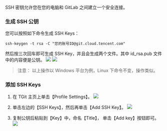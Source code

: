 SSH 密钥允许您在您的电脑和 GitLab 之间建立一个安全连接。

### 生成 SSH 公钥
您可以按照如下命令生成 SSH Keys：
```
ssh-keygen -t rsa -C "您的账号ID@git.cloud.tencent.com"
```
然后按三次回车即可生成 SSH Key，并且会生成两个文件。其中 id_rsa.pub 文件中的内容便是公钥。
![](https://mc.qcloudimg.com/static/img/173699ee233a1116418c44a6044989f9/2017-08-28_114043.png)
![](https://mc.qcloudimg.com/static/img/171eecae63ecd839c349bca6d682952c/2017-08-28_114309.png)

> 注意：
> 以上操作以 Windows 平台为例，Linux 下命令不变，操作类似。

### 添加 SSH Keys
1. 在 TGit 主页上单击【Profile Settings】。
![](https://mc.qcloudimg.com/static/img/5522c138370e7c60d07018c345be3177/image.png)

2. 单击左边的【SSH Keys】，然后再单击【Add SSH Key】。
![](https://mc.qcloudimg.com/static/img/b6df9f8393daac0b65a32e8c37ac2140/2017-08-28_140330.png)

3. 复制公钥后粘贴到【Key】中，命名【Title】， 单击【Add key】按钮即可。
![](https://mc.qcloudimg.com/static/img/bd256c462aa81aa43a43627b12bdb26c/2017-08-28_114606.png)
